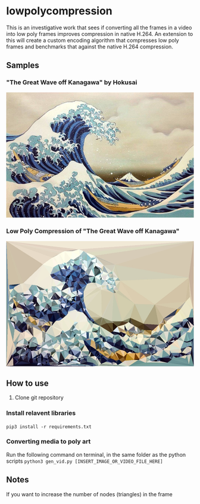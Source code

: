 # lowpolycompression
This is an investigative work that sees if converting all the frames in a video into low poly frames improves compression in native H.264. An extension to this will create a custom encoding algorithm that compresses low poly frames and benchmarks that against the native H.264 compression.

## Samples

### "The Great Wave off Kanagawa" by Hokusai
<img src="/demo/waves.jpg" width = "600">

### Low Poly Compression of "The Great Wave off Kanagawa"
<img src = "/demo/lowpolywaves.jpg" width = "600">

## How to use

1. Clone git repository

### Install relavent libraries
`pip3 install -r requirements.txt`

### Converting media to poly art

Run the following command on terminal, in the same folder as the python scripts
  `python3 gen_vid.py [INSERT_IMAGE_OR_VIDEO_FILE_HERE]`
  
## Notes

If you want to increase the number of nodes (triangles) in the frame

